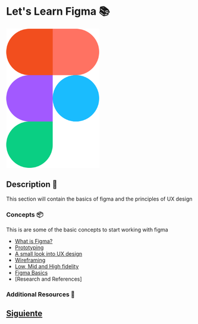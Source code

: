 # Let's Learn Figma :books:

<img src="./images/figma.png" alt="logo_figma" width="250">

## Description :paperclip:

This section will contain the basics of figma and the principles of UX design

### Concepts :package:

This is are some of the basic concepts to start working with figma

-   [What is Figma?](https://github.com/Coding-Talkers/volunteer-resources/blob/master/courses/Figma-Basics/2.whatIsFigma.md)
-   [Prototyping](https://github.com/Coding-Talkers/volunteer-resources/blob/master/courses/Figma-Basics/3.prototyping.md)
-   [A small look into UX design](https://github.com/Coding-Talkers/volunteer-resources/blob/master/courses/Figma-Basics/4.uxDesign.md)
-   [Wireframing](https://github.com/Coding-Talkers/volunteer-resources/blob/master/courses/Figma-Basics/5.wireframe.md)
-   [Low, Mid and High fidelity](https://github.com/Coding-Talkers/volunteer-resources/blob/master/courses/Figma-Basics/6.low-mid-high.md)
-   [Figma Basics](https://github.com/Coding-Talkers/volunteer-resources/blob/master/courses/Figma-Basics/7.figmaBasics.md)
-   [Research and References]

### Additional Resources :tada:

## [Siguiente](https://github.com/Coding-Talkers/volunteer-resources/blob/master/courses/Figma-Basics/2.whatIsFigma.md)
